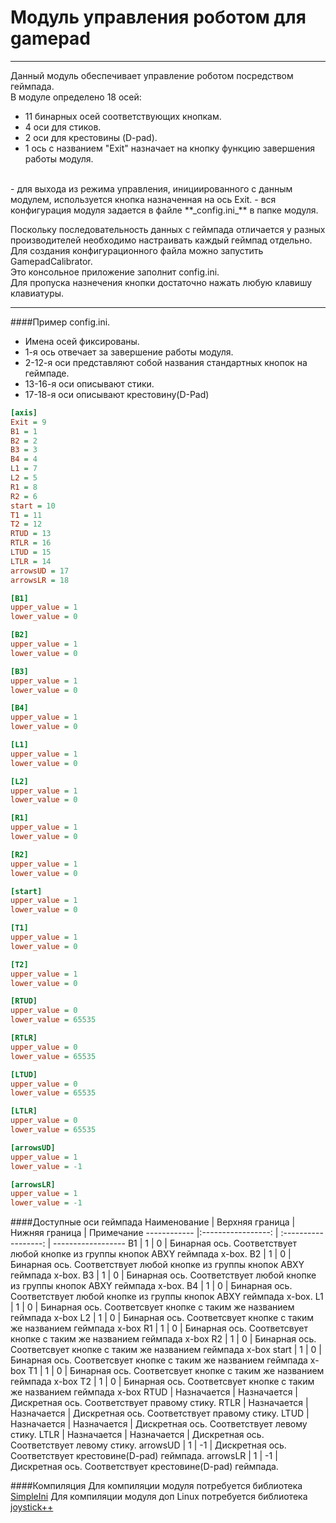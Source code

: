 
# Модуль управления роботом для gamepad
-----------------------------

Данный модуль обеспечивает управление роботом посредством геймпада.<br>
В модуле определено 18 осей:<br>
- 11 бинарных осей соответствующих кнопкам.<br>
- 4 оси для стиков.<br>
- 2 оси для крестовины (D-pad).<br>
- 1 ось с названием "Exit" назначает на кнопку функцию завершения работы модуля.<br> 
<br> 
- для выхода из режима управления, инициированного с данным модулем, используется кнопка назначенная на ось Exit.
- вся конфигурация модуля задается в файле **_config.ini_** в папке модуля.

Поскольку последовательность данных с геймпада отличается у разных производителей необходимо настраивать каждый геймпад отдельно.<br>
Для создания конфигурационного файла можно запустить GamepadCalibrator.<br>
Это консольное приложение заполнит config.ini.<br> Для пропуска назнечения кнопки достаточно нажать любую клавишу клавиатуры.<br>

-----------------------------
####Пример config.ini. 
- Имена осей фиксированы.
- 1-я ось отвечает за завершение работы модуля.
- 2-12-я оси представляют собой названия стандартных кнопок на геймпаде.
- 13-16-я оси описывают стики.
- 17-18-я оси описывают крестовину(D-Pad)

```ini
[axis]
Exit = 9
B1 = 1
B2 = 2
B3 = 3
B4 = 4
L1 = 7
L2 = 5
R1 = 8
R2 = 6
start = 10
T1 = 11
T2 = 12
RTUD = 13
RTLR = 16
LTUD = 15
LTLR = 14
arrowsUD = 17
arrowsLR = 18

[B1]
upper_value = 1
lower_value = 0

[B2]
upper_value = 1
lower_value = 0

[B3]
upper_value = 1
lower_value = 0

[B4]
upper_value = 1
lower_value = 0

[L1]
upper_value = 1
lower_value = 0

[L2]
upper_value = 1
lower_value = 0

[R1]
upper_value = 1
lower_value = 0

[R2]
upper_value = 1
lower_value = 0

[start]
upper_value = 1
lower_value = 0

[T1]
upper_value = 1
lower_value = 0

[T2]
upper_value = 1
lower_value = 0

[RTUD]
upper_value = 0
lower_value = 65535

[RTLR]
upper_value = 0
lower_value = 65535

[LTUD]
upper_value = 0
lower_value = 65535

[LTLR]
upper_value = 0
lower_value = 65535

[arrowsUD]
upper_value = 1
lower_value = -1

[arrowsLR]
upper_value = 1
lower_value = -1

```

####Доступные оси геймпада
Наименование  | Верхняя граница  | Нижняя граница  | Примечание
------------  |:-----------------: | :------------------: | ------------------
B1  |  1  |  0  |  Бинарная ось. Соответствует любой кнопке из группы кнопок ABXY геймпада x-box. 
B2  |  1  |  0  |  Бинарная ось. Соответствует любой кнопке из группы кнопок ABXY геймпада x-box. 
B3  |  1  |  0  |  Бинарная ось. Соответствует любой кнопке из группы кнопок ABXY геймпада x-box.
B4  |  1  |  0  |  Бинарная ось. Соответствует любой кнопке из группы кнопок ABXY геймпада x-box.
L1  |  1  |  0  |  Бинарная ось. Соответсвует кнопке с таким же названием геймпада x-box 
L2  |  1  |  0  |  Бинарная ось. Соответсвует кнопке с таким же названием геймпада x-box
R1  |  1  |  0  |  Бинарная ось. Соответсвует кнопке с таким же названием геймпада x-box
R2  |  1  |  0  |  Бинарная ось. Соответсвует кнопке с таким же названием геймпада x-box
start  |  1  |  0  |  Бинарная ось. Соответсвует кнопке с таким же названием геймпада x-box
T1  |  1  |  0  |  Бинарная ось. Соответсвует кнопке с таким же названием геймпада x-box
T2  |  1  |  0  |  Бинарная ось. Соответсвует кнопке с таким же названием геймпада x-box
RTUD  | Назначается  |  Назначается  |  Дискретная ось. Соответствует правому стику.
RTLR  | Назначается  |  Назначается  |  Дискретная ось. Соответствует правому стику.
LTUD  | Назначается  |  Назначается  |  Дискретная ось. Соответствует левому стику.
LTLR  | Назначается  |  Назначается  |  Дискретная ось. Соответствует левому стику.
arrowsUD  |  1  |  -1  |  Дискретная ось. Соответствует крестовине(D-pad) геймпада.
arrowsLR  |  1  |  -1  |  Дискретная ось. Соответствует крестовине(D-pad) геймпада.

####Компиляция
Для компиляции модуля потребуется библиотека [SimpleIni](https://github.com/brofield/simpleini)
Для компиляции модуля доп Linux потребуется библиотека [joystick++](https://github.com/drewnoakes/joystick)
